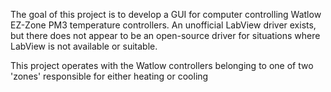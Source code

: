 The goal of this project is to develop a GUI for computer controlling Watlow
EZ-Zone PM3 temperature controllers. An unofficial LabView driver exists, but
there does not appear to be an open-source driver for situations where LabView is
not available or suitable.

This project operates with the Watlow controllers belonging to one of two 'zones'
responsible for either heating or cooling
